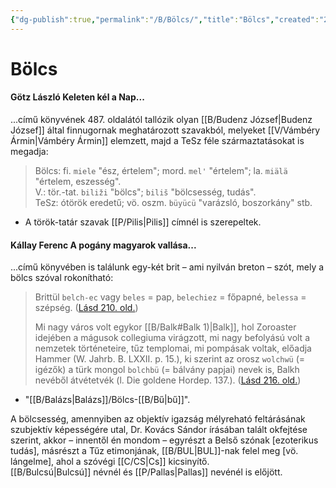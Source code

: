 ```yaml
---
{"dg-publish":true,"permalink":"/B/Bölcs/","title":"Bölcs","created":"2023-12-16T02:25","updated":"2024-10-24T22:23"}
---
```



# Bölcs

#### Götz László Keleten kél a Nap...

...című könyvének 487. oldalától tallózik olyan [[B/Budenz József\|Budenz József]] által finnugornak meghatározott szavakból, melyeket [[V/Vámbéry Ármin\|Vámbéry Ármin]] elemzett, majd a TeSz féle származtatásokat is megadja:  
> Bölcs: fi. `miele` "ész, értelem"; mord. `mel'` "értelem"; la. `miälä` "értelem, eszesség".  
> V.: tör.-tat. `biliži` "bölcs"; `biliš` "bölcsesség, tudás".  
> TeSz: ótörök eredetű; vö. oszm. `büyücü` "varázsló, boszorkány" stb.  
- A török-tatár szavak [[P/Pilis\|Pilis]] címnél is szerepeltek.

#### Kállay Ferenc A pogány magyarok vallása...

...című könyvében is találunk egy-két brit – ami nyilván breton – szót, mely a bölcs szóval rokonítható:  
> Brittül `belch-ec` vagy `beles` = pap, `belechiez` = főpapné, `belessa` = szépség. ([Lásd 210. old.](zotero://open-pdf/library/items/DFI47XPY?page=210&annotation=MU7PC4HJ))  
> 
> Mi nagy város volt egykor [[B/Balk#Balk 1)\|Balk]], hol Zoroaster idejében a mágusok collegiuma virágzott, mi nagy befolyású volt a nemzetek történeteire, tűz templomai, mi pompásak voltak, előadja Hammer (W. Jahrb. B. LXXII. p. 15.), ki szerint az orosz `wolchwü` (= igézők) a türk mongol `bolchbü` (= bálvány papjai) nevek is, Balkh nevéből átvétetvék (l. Die goldene Hordep. 137.). ([Lásd 216. old.](zotero://open-pdf/library/items/DFI47XPY?page=216&annotation=7MKVLSVF))
- "[[B/Balázs\|Balázs]]/Bölcs-[[B/Bű\|bű]]".

A bölcsesség, amennyiben az objektív igazság mélyreható feltárásának szubjektív képességére utal, Dr. Kovács Sándor írásában talált okfejtése szerint, akkor – innentől én mondom – egyrészt a Belső szónak \[ezoterikus tudás\], másrészt a Tűz etimonjának, [[B/BUL\|BUL]]-nak felel meg \[vö. lángelme\], ahol a szóvégi [[C/CS\|Cs]] kicsinyítő.  
[[B/Bulcsú\|Bulcsú]] névnél és [[P/Pallas\|Pallas]] nevénél is előjött.  